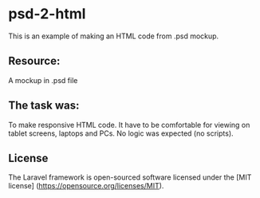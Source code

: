 psd-2-html
==========
This is an example of making an HTML code from .psd mockup.

Resource:
---------
A mockup in .psd file

The task was:
-------------
To make responsive HTML code.
It have to be comfortable for viewing on tablet screens, laptops and PCs.
No logic was expected (no scripts).

License
-------
The Laravel framework is open-sourced software licensed under the [MIT license] (https://opensource.org/licenses/MIT).
